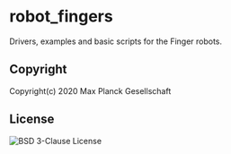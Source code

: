 # robot_fingers

Drivers, examples and basic scripts for the Finger robots.


## Copyright

Copyright(c) 2020 Max Planck Gesellschaft


## License

![BSD 3-Clause License](LICENSE)


